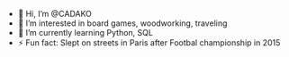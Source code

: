 - 👋 Hi, I’m @CADAKO
- 👀 I’m interested in board games, woodworking, traveling
- 🌱 I’m currently learning Python, SQL
- ⚡ Fun fact: Slept on streets in Paris after Footbal championship in 2015
